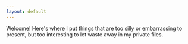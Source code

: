 ```yaml
---
layout: default
---
```


<!-- Link to dark mode CSS -->
<link rel="stylesheet" type="text/css" href="main/dark-mode.css">

Welcome! 
Here's where I put things that are too silly or embarrassing to present, but too interesting to let waste away in my private files.
